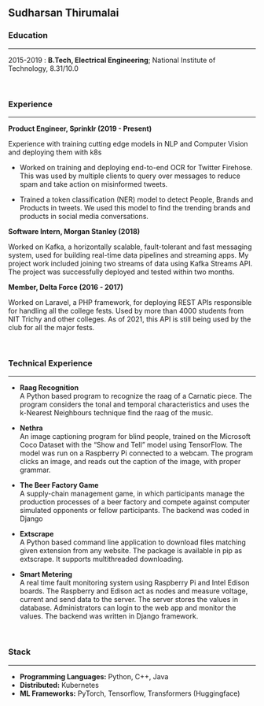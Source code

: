 ## Sudharsan Thirumalai


### Education
---------

2015-2019
:   **B.Tech, Electrical Engineering**; National Institute of Technology, 8.31/10.0

<br>

### Experience
----------

  **Product Engineer, Sprinklr (2019 - Present)**

Experience with training cutting edge models in NLP and Computer Vision and deploying them with k8s

* Worked on training and deploying end-to-end OCR for Twitter Firehose. This was used by multiple clients to query over messages to reduce spam and take action on misinformed tweets.

* Trained a token classification (NER) model to detect People, Brands and Products in tweets. We used this model to find the trending brands and products in social media conversations.

**Software Intern, Morgan Stanley (2018)**

Worked on Kafka, a horizontally scalable, fault-tolerant and fast messaging system, used for building real-time data pipelines and streaming apps. My project work included joining two streams of data using Kafka Streams API. The project was successfully deployed and tested within two months.


**Member, Delta Force (2016 - 2017)**

Worked on Laravel, a PHP framework, for deploying REST APIs responsible for handling all the college fests. Used by more than 4000 students from NIT Trichy and other colleges. As of 2021, this API is still being used by the club for all the major fests.

<br>

### Technical Experience
--------------------

* **Raag Recognition**<br>A Python based program to recognize the raag of a Carnatic piece. The program considers the tonal and temporal characteristics and uses the k-Nearest Neighbours technique find the raag of the music.

* **Nethra**<br>
An image captioning program for blind people, trained on the Microsoft Coco Dataset with the “Show and Tell” model using TensorFlow. The model was run on a Raspberry Pi connected to a webcam. The program clicks an image, and reads out the caption of the image, with proper grammar.

* **The Beer Factory Game**<br>
A supply-chain management game, in which participants manage the production processes of a beer factory and compete against computer simulated opponents or fellow participants. The backend was coded in Django

* **Extscrape**<br>
A Python based command line application to download files matching given extension from any website. The package is available in pip as extscrape. It supports multithreaded downloading.

* **Smart Metering**<br>
A real time fault monitoring system using Raspberry Pi and Intel Edison boards. The Raspberry and Edison act as nodes and measure voltage, current and send data to the server. The server stores the values in database. Administrators can login to the web app and monitor the values. The backend was written in Django framework.

<br>

### Stack
----------------------------------------

* **Programming Languages:** Python, C++, Java
* **Distributed:** Kubernetes
* **ML Frameworks:** PyTorch, Tensorflow, Transformers (Huggingface)